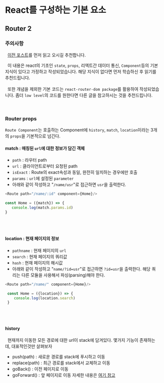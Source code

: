 # React를 구성하는 기본 요소

## Router 2
### 주의사항
&nbsp;&nbsp;[이전 포스트]()를 먼저 읽고 오시길 추천합니다.


&nbsp;&nbsp;이 내용은 react의 기초인 `state`, `props`, 리엑트간 데이터 통신, `Component`등의 기본 지식이 있다고 가정하고 작성되었습니다. 해당 지식이 없다면 먼저 학습하신 후 읽기를 추천드립니다.<br><br>&nbsp;&nbsp;또한 개념을 제외한 기본 코드는 `react-router-dom package`를 활용하여 작성되었습니다. 좀더 `low level`의 코드를 원한다면 다른 글을 참고하시는 것을 추천드립니다.
<br><br><br>

### Router props
`Route Component`는 호출하는 Component에 `history`, `match`, `location`이라는 3개의 `props`을 기본적으로 넘긴다.
#### match : 매칭된 `url`에 대한 정보가 담긴 객체
 - `path` : 라우터 path
 - `url` : 클라이언트로부터 요청된 path
 - `isExact` : Route의 exact속성과 동일, 완전히 일치하는 경우에만 호출
 - `params` : `url`에 설정된 `parameter`
 - 아래와 같이 작성하고 "`/name/usr`"로 접근하면 `usr`을 출력한다.
 ```javascript
 <Route path="/name/:id" component={Home}/>
    
 const Home = ({match}) => {
    console.log(match.params.id) 
 }
 ```
<br><br>

#### location : 현재 페이지의 정보
 - `pathname` : 현재 페이지의 `url`
 - `search` : 현재 페이지의 쿼리값
 - `hash` : 현재 페이지의 해시값
 - 아래와 같이 작성하고 "`name/?id=usr`"로 접근하면 `?id=usr`을 출력한다. 해당 쿼리는 다른 모듈을 사용해서 파싱(parsing)해야 한다.
```javascript
<Route path="/name/" component={Home}/>
    
 const Home = ({location}) => {
    console.log(location.search) 
 }
```
<br><br>

#### history
&nbsp;&nbsp;현재까지 이동한 모든 경로에 대한 url이 stack에 담겨있다. 몇가지 기능이 존재하는데, 대표적인것만 살펴보자
 - push(path) : 새로운 경로를 stack에 푸시하고 이동
 - replace(path) : 최근 경로를 stack에서 교체하고 이동
 - goBack() : 이전 페이지로 이동
 - goForward() : 앞 페이지로 이동
자세한 내용은 [여기 참고](https://reacttraining.com/react-router/web/api/history)
